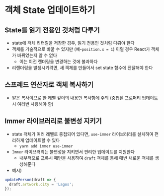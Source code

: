 # 객체 State 업데이트하기

## State를 읽기 전용인 것처럼 다루기
- state에 객체 리터럴을 저장한 경우, 읽기 전용인 것처럼 다뤄야 한다
- 객체를 기술적으로 바꿀 수 있지만 (예-`position.x = 1`) 이럴 경우 React가 객체가 바뀌었는지 알 수 없다
  - 이는 이전 렌더링을 변경하는 것에 불과하다
- 리렌더링을 발생시키려면, 새 객체를 만들어서 set state 함수에 전달해야 한다

## 스프레드 연산자로 객체 복사하기
- 얕은 복사이므로 한 레벨 깊이의 내용만 복사함에 주의 (중첩된 프로퍼티 업데이트 시 여러번 사용해야 함)

## Immer 라이브러리로 불변성 지키기
- state 객체가 여러 레벨로 중첩되어 있다면, `use-immer` 라이브러리를 설치하여 편리하게 업데이트할 수 있다
  - `yarn add immer use-immer`
- `Immer` 라이브러리는 불변성을 지키면서 편리한 업데이트를 지원한다
  - 내부적으로 프록시 패턴을 사용하여 `draft` 객체를 통해 매번 새로운 객체를 생성해준다
- 예시)
```jsx
updatePerson(draft => {
  draft.artwork.city = 'Lagos';
});
```
